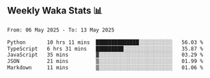 ## Weekly Waka Stats 📊
<!--START_SECTION:waka-->

```txt
From: 06 May 2025 - To: 13 May 2025

Python       10 hrs 11 mins  ██████████████░░░░░░░░░░░   56.03 %
TypeScript   6 hrs 31 mins   █████████░░░░░░░░░░░░░░░░   35.87 %
JavaScript   35 mins         ▓░░░░░░░░░░░░░░░░░░░░░░░░   03.29 %
JSON         21 mins         ▒░░░░░░░░░░░░░░░░░░░░░░░░   01.99 %
Markdown     11 mins         ▒░░░░░░░░░░░░░░░░░░░░░░░░   01.06 %
```

<!--END_SECTION:waka-->

<!--

Here are some ideas to get you started:

- 🔭 I’m currently working on (way to add branches committed on)
- 🌱 I’m currently learning Web Frameworks and Machine Learning! (Lisp, JS (react & angular), Python, and __)
- 💬 Ask me about ...
- 📫 How to reach me: 
- 😄 Pronouns: He/Him/His
- ⚡ Fun fact: ...

that-recsys-lab
-->
